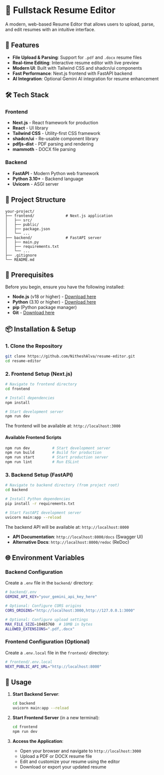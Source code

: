 # 🧾 Fullstack Resume Editor

A modern, web-based Resume Editor that allows users to upload, parse, and edit resumes with an intuitive interface.

## 🚀 Features

- **File Upload & Parsing**: Support for `.pdf` and `.docx` resume files
- **Real-time Editing**: Interactive resume editor with live preview
- **Modern UI**: Built with Tailwind CSS and shadcn/ui components
- **Fast Performance**: Next.js frontend with FastAPI backend
- **AI Integration**: Optional Gemini AI integration for resume enhancement

## 🛠 Tech Stack

### Frontend
- **Next.js** - React framework for production
- **React** - UI library
- **Tailwind CSS** - Utility-first CSS framework
- **shadcn/ui** - Re-usable component library
- **pdfjs-dist** - PDF parsing and rendering
- **mammoth** - DOCX file parsing

### Backend
- **FastAPI** - Modern Python web framework
- **Python 3.10+** - Backend language
- **Uvicorn** - ASGI server

## 📁 Project Structure

```
your-project/
├── frontend/              # Next.js application
│   ├── src/
│   ├── public/
│   ├── package.json
│   └── ...
├── backend/               # FastAPI server
│   ├── main.py
│   ├── requirements.txt
│   └── ...
├── .gitignore
└── README.md
```

## 🔧 Prerequisites

Before you begin, ensure you have the following installed:

- **Node.js** (v18 or higher) - [Download here](https://nodejs.org/)
- **Python** (3.10 or higher) - [Download here](https://python.org/)
- **pip** (Python package manager)
- **Git** - [Download here](https://git-scm.com/)

## 📦 Installation & Setup

### 1. Clone the Repository

```bash
git clone https://github.com/NitheshAlva/resume-editor.git
cd resume-editor
```

### 2. Frontend Setup (Next.js)

```bash
# Navigate to frontend directory
cd frontend

# Install dependencies
npm install

# Start development server
npm run dev
```

The frontend will be available at: `http://localhost:3000`

#### Available Frontend Scripts

```bash
npm run dev          # Start development server
npm run build        # Build for production
npm run start        # Start production server
npm run lint         # Run ESLint
```

### 3. Backend Setup (FastAPI)

```bash
# Navigate to backend directory (from project root)
cd backend

# Install Python dependencies
pip install -r requirements.txt

# Start FastAPI development server
uvicorn main:app --reload
```

The backend API will be available at: `http://localhost:8000`

- **API Documentation**: `http://localhost:8000/docs` (Swagger UI)
- **Alternative Docs**: `http://localhost:8000/redoc` (ReDoc)

## 🌐 Environment Variables

### Backend Configuration

Create a `.env` file in the `backend/` directory:

```bash
# backend/.env
GEMINI_API_KEY="your_gemini_api_key_here"

# Optional: Configure CORS origins
CORS_ORIGINS="http://localhost:3000,http://127.0.0.1:3000"

# Optional: Configure upload settings
MAX_FILE_SIZE=10485760  # 10MB in bytes
ALLOWED_EXTENSIONS=".pdf,.docx"
```

### Frontend Configuration (Optional)

Create a `.env.local` file in the `frontend/` directory:

```bash
# frontend/.env.local
NEXT_PUBLIC_API_URL="http://localhost:8000"
```

## 🚀 Usage

1. **Start Backend Server**:
   ```bash
   cd backend
   uvicorn main:app --reload
   ```

2. **Start Frontend Server** (in a new terminal):
   ```bash
   cd frontend
   npm run dev
   ```

3. **Access the Application**:
   - Open your browser and navigate to `http://localhost:3000`
   - Upload a PDF or DOCX resume file
   - Edit and customize your resume using the editor
   - Download or export your updated resume



